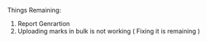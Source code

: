 Things Remaining:
1. Report Genrartion
2. Uploading marks in bulk is not working ( Fixing it is remaining )